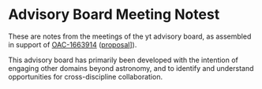 # Advisory Board Meeting Notest

These are notes from the meetings of the yt advisory board, as assembled in
support of
[OAC-1663914](http://www.nsf.gov/awardsearch/showAward?AWD_ID=1663914)
([proposal](https://figshare.com/articles/SI2-SSI_Inquiry-Focused_Volumetric_Data_Analysis_Across_Scientific_Domains_Sustaining_and_Expanding_the_yt_Community/2061465)]).

This advisory board has primarily been developed with the intention of engaging
other domains beyond astronomy, and to identify and understand opportunities
for cross-discipline collaboration.
